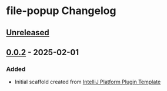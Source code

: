 <!-- Keep a Changelog guide -> https://keepachangelog.com -->

# file-popup Changelog

## [Unreleased]

## [0.0.2] - 2025-02-01

### Added

- Initial scaffold created from [IntelliJ Platform Plugin Template](https://github.com/JetBrains/intellij-platform-plugin-template)

[Unreleased]: https://github.com/peterHoburg/jetbrains-file-popup/compare/v0.0.2...HEAD
[0.0.2]: https://github.com/peterHoburg/jetbrains-file-popup/commits/v0.0.2
